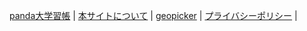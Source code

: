 [panda大学習帳](https://pandanote.info/) \| [本サイトについて](https://sidestory.pandanote.info/about/) \| [geopicker](https://vsse.pandanote.info/geopicker.html) \| [プライバシーポリシー](https://pandanote.info/?page_id=69) \| <script>
  (function() {
    var cx = 'partner-pub-7000200295725746:6924903527';
    var gcse = document.createElement('script');
    gcse.type = 'text/javascript';
    gcse.async = true;
    gcse.src = 'https://cse.google.com/cse.js?cx=' + cx;
    var s = document.getElementsByTagName('script')[0];
    s.parentNode.insertBefore(gcse, s);
  })();
</script>

